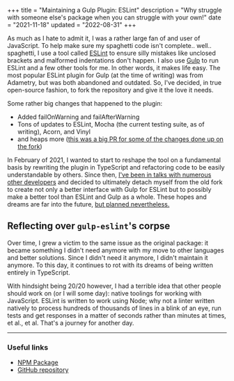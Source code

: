 +++
title = "Maintaining a Gulp Plugin: ESLint"
description = "Why struggle with someone else's package when you can struggle with your own!"
date = "2021-11-18"
updated = "2022-08-31"
+++

As much as I hate to admit it, I was a rather large fan of and user of JavaScript. To help make sure my spaghetti code isn't complete.. well.. spaghetti, I use a tool called [ESLint](https://eslint.org) to ensure silly mistakes like unclosed brackets and malformed indentations don't happen. I also use [Gulp](https://gulpjs.com) to run ESLint and a few other tools for me. In other words, it makes life easy. The most popular ESLint plugin for Gulp (at the time of writing) was from Adametry, but was both abandoned and outdated. So, I've decided, in true open-source fashion, to fork the repository and give it the love it needs.

Some rather big changes that happened to the plugin:
- Added failOnWarning and failAfterWarning
- Tons of updates to ESLint, Mocha (the current testing suite, as of writing), Acorn, and Vinyl
- and heaps more ([this was a big PR for some of the changes done up on the fork](https://github.com/doamatto/gulp-eslint/pull/10))

In February of 2021, I wanted to start to reshape the tool on a fundamental basis by rewriting the plugin in TypeScript and refactoring code to be easily understandable by others. Since then, [I've been in talks with numerous other developers](https://github.com/adametry/gulp-eslint/issues/266) and decided to ultimately detach myself from the old fork to create not only a better interface with Gulp for ESLint but to possibly make a better tool than ESLint and Gulp as a whole. These hopes and dreams are far into the future, [but planned nevertheless.](/ideas)

## Reflecting over `gulp-eslint`'s corpse
Over time, I grew a victim to the same issue as the original package: it became something I didn't need anymore with my move to other languages and better solutions. Since I didn't need it anymore, I didn't maintain it anymore. To this day, it continues to rot with its dreams of being written entirely in TypeScript.

With hindsight being 20/20 however, I had a terrible idea that other people should work on (or I will some day): native toolings for working with JavaScript. ESLint is written to work using Node; why not a linter written natively to process hundreds of thousands of lines in a blink of an eye, run tests and get responses in a matter of seconds rather than minutes at times, et al., et al. That's a journey for another day.

---

### Useful links
- [NPM Package](https://www.npmjs.com/package/@doamatto/gulp-eslint)
- [GitHub repository](https://github.com/doamatto/gulp-eslint)
